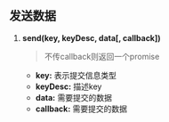 
## 发送数据

1. **send(key, keyDesc, data[, callback])**
   > 不传callback则返回一个promise
   - **key:** 表示提交信息类型
   - **keyDesc:** 描述key
   - **data:** 需要提交的数据
   - **callback:** 需要提交的数据
   
